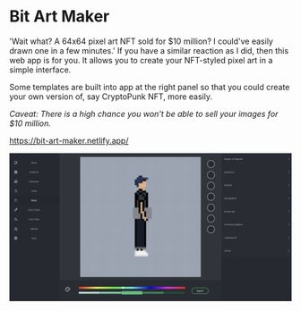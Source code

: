 # Bit Art Maker

'Wait what? A 64x64 pixel art NFT sold for $10 million? I could've easily drawn one in a few minutes.' If you have a similar reaction as I did, then this web app is for you. It allows you to create your NFT-styled pixel art in a simple interface.

Some templates are built into app at the right panel so that you could create your own version of, say CryptoPunk NFT, more easily.

_Caveat: There is a high chance you won't be able to sell your images for $10 million._

https://bit-art-maker.netlify.app/

![cover](/cover.png)
